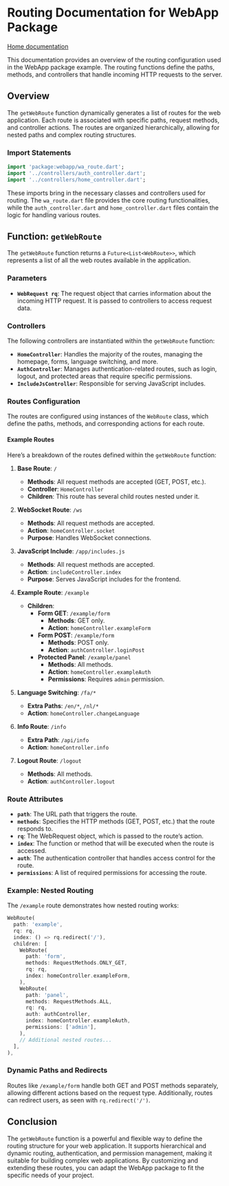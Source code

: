 # Routing Documentation for WebApp Package
[Home documentation](docs/README.md)

This documentation provides an overview of the routing configuration used in the WebApp package example. The routing functions define the paths, methods, and controllers that handle incoming HTTP requests to the server.

## Overview

The `getWebRoute` function dynamically generates a list of routes for the web application. Each route is associated with specific paths, request methods, and controller actions. The routes are organized hierarchically, allowing for nested paths and complex routing structures.

### Import Statements

```dart
import 'package:webapp/wa_route.dart';
import '../controllers/auth_controller.dart';
import '../controllers/home_controller.dart';
```

These imports bring in the necessary classes and controllers used for routing. The `wa_route.dart` file provides the core routing functionalities, while the `auth_controller.dart` and `home_controller.dart` files contain the logic for handling various routes.

## Function: `getWebRoute`

The `getWebRoute` function returns a `Future<List<WebRoute>>`, which represents a list of all the web routes available in the application.

### Parameters

- **`WebRequest rq`**: The request object that carries information about the incoming HTTP request. It is passed to controllers to access request data.

### Controllers

The following controllers are instantiated within the `getWebRoute` function:

- **`HomeController`**: Handles the majority of the routes, managing the homepage, forms, language switching, and more.
- **`AuthController`**: Manages authentication-related routes, such as login, logout, and protected areas that require specific permissions.
- **`IncludeJsController`**: Responsible for serving JavaScript includes.

### Routes Configuration

The routes are configured using instances of the `WebRoute` class, which define the paths, methods, and corresponding actions for each route.

#### Example Routes

Here’s a breakdown of the routes defined within the `getWebRoute` function:

1. **Base Route**: `/`
   - **Methods**: All request methods are accepted (GET, POST, etc.).
   - **Controller**: `HomeController`
   - **Children**: This route has several child routes nested under it.

2. **WebSocket Route**: `/ws`
   - **Methods**: All request methods are accepted.
   - **Action**: `homeController.socket`
   - **Purpose**: Handles WebSocket connections.

3. **JavaScript Include**: `/app/includes.js`
   - **Methods**: All request methods are accepted.
   - **Action**: `includeController.index`
   - **Purpose**: Serves JavaScript includes for the frontend.

4. **Example Route**: `/example`
   - **Children**:
     - **Form GET**: `/example/form`
       - **Methods**: GET only.
       - **Action**: `homeController.exampleForm`
     - **Form POST**: `/example/form`
       - **Methods**: POST only.
       - **Action**: `authController.loginPost`
     - **Protected Panel**: `/example/panel`
       - **Methods**: All methods.
       - **Action**: `homeController.exampleAuth`
       - **Permissions**: Requires `admin` permission.

5. **Language Switching**: `/fa/*`
   - **Extra Paths**: `/en/*`, `/nl/*`
   - **Action**: `homeController.changeLanguage`

6. **Info Route**: `/info`
   - **Extra Path**: `/api/info`
   - **Action**: `homeController.info`

7. **Logout Route**: `/logout`
   - **Methods**: All methods.
   - **Action**: `authController.logout`

### Route Attributes

- **`path`**: The URL path that triggers the route.
- **`methods`**: Specifies the HTTP methods (GET, POST, etc.) that the route responds to.
- **`rq`**: The WebRequest object, which is passed to the route’s action.
- **`index`**: The function or method that will be executed when the route is accessed.
- **`auth`**: The authentication controller that handles access control for the route.
- **`permissions`**: A list of required permissions for accessing the route.

### Example: Nested Routing

The `/example` route demonstrates how nested routing works:

```dart
WebRoute(
  path: 'example',
  rq: rq,
  index: () => rq.redirect('/'),
  children: [
    WebRoute(
      path: 'form',
      methods: RequestMethods.ONLY_GET,
      rq: rq,
      index: homeController.exampleForm,
    ),
    WebRoute(
      path: 'panel',
      methods: RequestMethods.ALL,
      rq: rq,
      auth: authController,
      index: homeController.exampleAuth,
      permissions: ['admin'],
    ),
    // Additional nested routes...
  ],
),
```

### Dynamic Paths and Redirects

Routes like `/example/form` handle both GET and POST methods separately, allowing different actions based on the request type. Additionally, routes can redirect users, as seen with `rq.redirect('/')`.

## Conclusion

The `getWebRoute` function is a powerful and flexible way to define the routing structure for your web application. It supports hierarchical and dynamic routing, authentication, and permission management, making it suitable for building complex web applications. By customizing and extending these routes, you can adapt the WebApp package to fit the specific needs of your project.